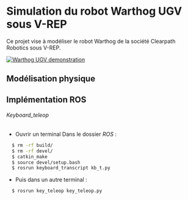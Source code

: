 # Simulation du robot Warthog UGV sous V-REP

Ce projet vise à modéliser le robot Warthog de la société Clearpath Robotics sous V-REP.

[![Warthog UGV demonstration](http://img.youtube.com/vi/ilkuWxcwzV8/0.jpg)](http://www.youtube.com/watch?v=ilkuWxcwzV8)


## Modélisation physique



## Implémentation ROS
###### Keyboard_teleop

  * Ouvrir un terminal Dans le dossier *ROS* :
  ```bash
    $ rm -rf build/
    $ rm -rf devel/
    $ catkin_make
    $ source devel/setup.bash
    $ rosrun keyboard_transcript kb_t.py
  ```

  * Puis dans un autre terminal : 
  ```bash
    $ rosrun key_teleop key_teleop.py
  ```
  
